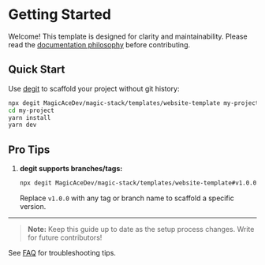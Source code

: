 # Getting Started

Welcome! This template is designed for clarity and maintainability. Please read the [documentation philosophy](../../../index.md) before contributing.

## Quick Start

Use [degit](https://github.com/Rich-Harris/degit) to scaffold your project without git history:

```bash
npx degit MagicAceDev/magic-stack/templates/website-template my-project
cd my-project
yarn install
yarn dev
```

## Pro Tips

1. **degit supports branches/tags:**
   ```bash
   npx degit MagicAceDev/magic-stack/templates/website-template#v1.0.0 my-project
   ```
   Replace `v1.0.0` with any tag or branch name to scaffold a specific version.
---

> **Note:** Keep this guide up to date as the setup process changes. Write for future contributors!

See [FAQ](./faq.md) for troubleshooting tips.
